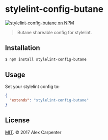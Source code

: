 # stylelint-config-butane

[![stylelint-config-butane on NPM](https://img.shields.io/npm/v/stylelint-config-butane.svg?style=flat-square)](https://www.npmjs.com/package/stylelint-config-butane)

> Butane shareable config for stylelint.

## Installation

```bash
$ npm install stylelint-config-butane
```

## Usage

Set your stylelint config to:

```json
{
  "extends": "stylelint-config-butane"
}
```

## License

[MIT](https://opensource.org/licenses/MIT). © 2017 Alex Carpenter
